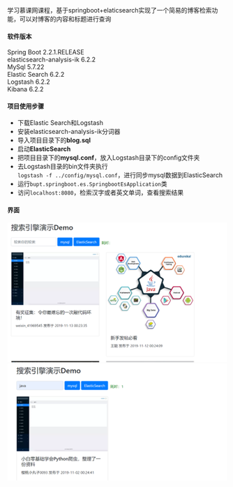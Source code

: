 学习慕课网课程，基于springboot+elaticsearch实现了一个简易的博客检索功能，可以对博客的内容和标题进行查询

#### 软件版本
Spring Boot 2.2.1.RELEASE  
elasticsearch-analysis-ik 6.2.2  
MySql 5.7.22  
Elastic Search 6.2.2  
Logstash 6.2.2  
Kibana 6.2.2
#### 项目使用步骤
* 下载Elastic Search和Logstash
* 安装elasticsearch-analysis-ik分词器
* 导入项目目录下的**blog.sql**
* 启动**ElasticSearch**
* 把项目目录下的**mysql.conf**，放入Logstash目录下的config文件夹
* 去Logstash目录的bin文件夹执行  
``logstash -f ../config/mysql.conf``，进行同步mysql数据到ElasticSearch
* 运行``bupt.springboot.es.SpringbootEsApplication``类
* 访问``localhost:8080``，检索汉字或者英文单词，查看搜索结果
#### 界面
![搜索前](https://github.com/lhf2018/es-blog-search/blob/master/preimg/%E5%BE%AE%E4%BF%A1%E6%88%AA%E5%9B%BE_20191114133147.png?raw=true)
![搜索后](https://github.com/lhf2018/es-blog-search/blob/master/preimg/%E5%BE%AE%E4%BF%A1%E6%88%AA%E5%9B%BE_20191114133116.png?raw=true)